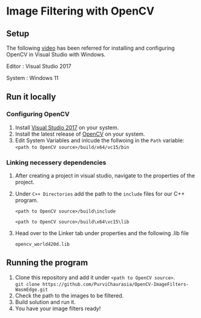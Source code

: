 # Image Filtering with OpenCV

## Setup
The following [video](https://www.youtube.com/watch?v=trXs2r6xSnI) has been referred for installing and configuring OpenCV in Visual Studio with Windows.  

Editor : Visual Studio 2017  

System : Windows 11

## Run it locally
### Configuring OpenCV 
1. Install [Visual Studio 2017](https://visualstudio.microsoft.com/) on your system.
2. Install the latest release of [OpenCV](https://opencv.org/releases/) on your system. 
3. Edit System Variables and inlcude the follwoing in the ```Path``` variable:<br />
   ``` <path to OpenCV source>/build/x64/vc15/bin ```

### Linking necessery dependencies  
1. After creating a project in visual studio, navigate to the properties of the project.
2. Under ```C++ Directories``` add the path to the ```include``` files for our C++ program.  <br />
   
   ``` <path to OpenCV source>/build\include ```  <br />
   
   ``` <path to OpenCV source>/build\x64\vc15\lib ```  <br />
   
4. Head over to the Linker tab under properties and the following .lib file <br />

   ``` opencv_world420d.lib ``` <br />

## Running the program

1. Clone this repository and add it under  ``` <path to OpenCV source> ```. <br />
   ``` git clone https://github.com/PurviChaurasia/OpenCV-ImageFilters-WasmEdge.git ```
2. Check the path to the images to be filtered.
3. Build solution and run it.
4. You have your image filters ready!
   
